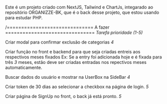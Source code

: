 Este é um projeto criado  com NextJS, Tailwind e ChartJs, integarado ao repositório ORGANIZZE-BK, que é o back desse projeto, que estou usando para estudar PHP.

/============================== A fazer ===============================
*Tarefa*                                                 *prioridade (1-5)*

Criar modal para confirmar exclusão de categorias               *4*

Criar função no front e backend para que seja criadas
entreis aos respectivos meses fixados
Ex: Se a entry foi adicionada hoje e é fixada para três         *3*
meses, estão deve ser criadas entradas nos repectivos
meses automaticamente.

Buscar dados do usuário e mostrar na UserBox na SideBar         *4*

Criar token de 30 dias ao selecionar a checkbox na
página de login.                                                *5*

Criar página de SignUp no front, o back já está pronto.         *5*